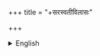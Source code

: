 +++
title = "+सरस्वतीविलासः"

+++
<details><summary>English</summary>


**Searchable Electronic Edition of the _Sarasvatīvilāsa_ by Pratāparudra**, transcribed, color-coded, and formatted by Patrick Olivelle is licensed under a [Creative Commons Attribution 4.0 International License](https://creativecommons.org/licenses/by-sa/4.0/).

_Last updated: 1 December 2021 _

Patrick Olivelle ([jpo@austin.utexas.edu](mailto:jpo@austin.utexas.edu))

University of Texas at Austin



Based on the following edition:

_Sarasvatīvilāsa_. Ed. R. Shama Sastry. University of Mysore Oriental Library Publications

Sanskrit Series, No. 71. Mysore: Governmant Branch Press, 1927.


---



NOTE: The Sarasvatīvilāsa contains some of the most extensive discussions about the various and conflicting views of medieval commentators and Nibandhakāras. In a sense, the author gives an overview of the intellectual history of medieval Dharmaśāstra traditions. I give below the citations to facilitate further study of this important aspect of the Dharmaśāstric history.

**Commentators and Nibandhakāras discussed in Sarasvatīvilāsa** (cited by the Mysore edition page numbers)

When the same author is referred to by different names, I give those indented after the main entry.


            Aparārka	11. 14, 154, 230, 243, 262, 264, 308(2), 317, 344, 347, 348, 350, 353, 354, 355, 359, 361, 362, 367, 371, 373, 375, 381, 382, 383, 387, 390, 437, 438, 


            	Kulārka	12, 14(2), 240, 281, 


            Arṇavakāraḥ (?)	498


            Asahāya	11, 14, 308(2), 319, 347, 348, 361, 371, 384, 387, 419, 458, 472, 


            Ācāryāḥ	280, 


            Uddeśasthala (?)	309, 


            Karka	345(2), 346, 


            Kālidāsa	498, 


            Guru	397, 398, 407(3), 


            Candrikākāra	11, 14, 84(2), 87(2), 88, 89, 97, 105, 109, 114, 118, 128, 135, 160, 164, 175, 181, 196, 199(2), 210, 212, 215, 223, 230, 235, 240(2), 242(2), 243, 256, 264, 267, 275, 281(2), 305, 308(2), 348, 350(2), 358, 365, 371, 379, 381, 383, 395, 403, 407(2), 409(2), 414(2), 416(2), 417, 423, 437, 442(2), 443(3), 444, 445(4), 446(2), 456, 458, 463(2), 466, 480, 500, 


            Ṭīkākāra	146, 


            Divyamātṛkā	454, 456, 


            Devarāta	414(2), 


            Devasvāmin	395(2), 414(2), 


            Dhāreśvara	395, 414(3), 415, 416, 418, 471, 


            Nātha (Bhavanātha?)	398, 


            Nibandhanakāra	52, 53, 149, 161, 349, 450, 451(2), 456, 468, 


            Pradīpa(kāra)	253, 361, 


            Bhagavatpāda	146, 


            Bhavanātha	401, 


            Bhāruci	11, 12, 14, 19, 20, 23, 24(2), 30, 50, 51, 150(2), 160, 161(2), 163, 164, 165, 166(2), 170, 220, 240(2), 243, 269, 295, 308(2), 315(2), 319, 321, 322, 325(2), 336(2), 337, 344, 345(2), 347(3), 348, 352, 354, 361, 362, 363, 368, 371, 373, 380, 383, 384, 385, 387, 389, 390(2), 393, 402, 403, 407, 419, 427, 428(3), 429, 430, 431, 432, 433, 435, 436, 438(2), 439, 446, 447(2), 461, 463(2), 464, 469, 470, 471(2), 472(2), 477, 487, 489, 497, 


            Bhāṣyakāra	354, 359, 


            Medhātithi	11, 14, 308(2), 348, 357, 361, 371, 387, 458(2), 494, 


            Yajñapati	362, 458, 


            Rājalāsaka	21(3), 22, 37, 40, 41, 


            Rucika	307, 


            Lakṣmīdhara	14, 272, 280, 281(2), 347, 421, 430, 435, 


            	Lakṣmīpati	14, 


            Varadarāja	135, 150, 215, 252, 268(2), 269, 276, 295, 319, 321, 325, 


            Vijñānayogi(indra)	11, 14(2), 22, 84(3), 88(3), 109, 133, 135, 141, 146, 150, 170, 189, 193, 196, 199, 207, 208(2), 209, 228, 243, 262, 281, 308, 319, 325(2), 336, 347(2), 352, 354, 361, 363, 367, 390, 395, 396, 404, 416(2), 417(2), 422, 430, 435, 437, 438, 443, 444(2), 445, 451, 


            	Vijñānayogīśvara	348, 414, 


            	Vijñāneśa	205, 220, 238, 242, 373, 375, 379, 381, 383, 389, 393, 419, 421, 442, 464, 467, 471(2), 473, 477, 478, 482, 487, 492, 493, 


            	Vijñāneśvara	19(2), 20, 23, 28, 30, 31, 32, 33, 35, 36, 109, 129, 164(2), 215, 242, 307, 371, 376, 382, 383(2), 386, 387, 402, 403, 416, 438, 458, 


            	Mitākṣarā	414, 


            Viśvarūpa	418, 


            Vṛttikāra	346, 


            Vṛddhāḥ	28, 386, 398, 425, 463, 


            Śālikānātha	401, 


            Śrīkara	307, 414, 416, 


            Saṃgrahakāra	34, 91, 111, 137, 219, 264, 344, 349, 363, 387(2), 404, 405, 406, 415, 418, 


            Somaśekhara	422, 


            Someśvara	387, 390, 393, 428(2), 429, 438, 446(2), 

</details>

